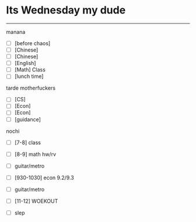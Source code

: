 # Its Wednesday my dude
---
manana
- [ ] [before chaos] 
- [ ] [Chinese] 
- [ ] [Chinese] 
- [ ] [English] 
- [ ] [Math] Class
- [ ] [lunch time] 

tarde motherfuckers
- [ ] [CS] 
- [ ] [Econ] 
- [ ] [Econ] 
- [ ] [guidance] 

nochi
- [ ] [7-8] class
- [ ] [8-9] math hw/rv
- [ ] guitar/metro
- [ ] [930-1030] econ 9.2/9.3
- [ ] guitar/metro
- [ ] [11-12] WOEKOUT
- [ ] slep


